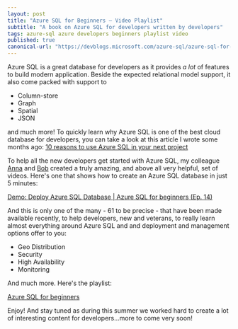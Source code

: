 ```yaml
---
layout: post
title: "Azure SQL for Beginners – Video Playlist"
subtitle: "A book on Azure SQL for developers written by developers"
tags: azure-sql azure developers beginners playlist video
published: true
canonical-url: "https://devblogs.microsoft.com/azure-sql/azure-sql-for-beginners-video-playlist/"
---
```


Azure SQL is a great database for developers as it provides *a lot* of features to build modern application. Beside the expected relational model support, it also come packed with support to

- Column-store
- Graph
- Spatial 
- JSON

and much more! To quickly learn why Azure SQL is one of the best cloud database for developers, you can take a look at this article I wrote some months ago: [10 reasons to use Azure SQL in your next project](https://devblogs.microsoft.com/azure-sql/10-reasons-to-use-azure-sql-in-your-next-project/)

To help all the new developers get started with Azure SQL, my colleague [Anna](https://twitter.com/analyticanna) and [Bob](https://twitter.com/bobwardms) created a truly amazing, and above all very helpful, set of videos. Here's one that shows how to create an Azure SQL database in just 5 minutes:

[Demo: Deploy Azure SQL Database | Azure SQL for beginners (Ep. 14)](https://www.youtube.com/watch?v=wiBC4OxFX60)

And this is only one of the many - 61 to be precise - that have been made available recently, to help developers, new and veterans, to really learn almost everything around Azure SQL and and deployment and management options offer to you:

- Geo Distribution
- Security
- High Availability
- Monitoring

And much more. Here's the playlist:

[Azure SQL for beginners](
https://www.youtube.com/playlist?list=PLlrxD0HtieHi5c9-i_Dnxw9vxBY-TqaeN&_lrsc=b0140d7c-6896-492f-a931-236cdf0858c8)

Enjoy! And stay tuned as during this summer we worked hard to create a lot of interesting content for developers...more to come very soon!


